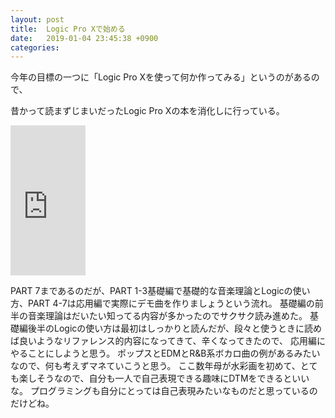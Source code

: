 ```yaml
---
layout: post
title:  Logic Pro Xで始める
date:   2019-01-04 23:45:38 +0900
categories: 
---
```


 今年の目標の一つに「Logic Pro Xを使って何か作ってみる」というのがあるので、

 昔かって読まずじまいだったLogic Pro Xの本を消化しに行っている。

<iframe style="width:120px;height:240px;" marginwidth="0" marginheight="0" scrolling="no" frameborder="0" src="https://rcm-fe.amazon-adsystem.com/e/cm?ref=tf_til&t=kumabook08-22&m=amazon&o=9&p=8&l=as1&IS1=1&detail=1&asins=4845625504&linkId=3a52d37352e042042d3154f886a10da1&bc1=000000&lt1=_blank&fc1=333333&lc1=0066c0&bg1=ffffff&f=ifr">
    </iframe>

 PART 7まであるのだが、PART 1-3基礎編で基礎的な音楽理論とLogicの使い方、PART 4-7は応用編で実際にデモ曲を作りましょうという流れ。
 基礎編の前半の音楽理論はだいたい知ってる内容が多かったのでサクサク読み進めた。
 基礎編後半のLogicの使い方は最初はしっかりと読んだが、段々と使うときに読めば良いようなリファレンス的内容になってきて、辛くなってきたので、
 応用編にやることにしようと思う。
 ポップスとEDMとR&B系ボカロ曲の例があるみたいなので、何も考えずマネていこうと思う。
 ここ数年母が水彩画を初めて、とても楽しそうなので、自分も一人で自己表現できる趣味にDTMをできるといいな。
 プログラミングも自分にとっては自己表現みたいなものだと思っているのだけどね。
